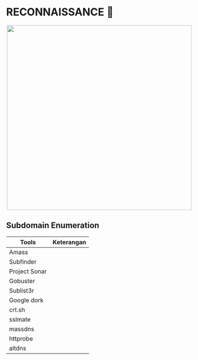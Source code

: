 # RECONNAISSANCE :crystal_ball:

<p align="center"><img src="https://user-images.githubusercontent.com/52058660/90117561-51232980-dd81-11ea-8710-33ec15f2420a.jpg" width="500"></p>

## Subdomain Enumeration
<table>
  <thead>
    <th>Tools</th><th>Keterangan</th></tr>
  </thead>
  <tbody>
    <tr><td>Amass</td><td> </td></tr>
    <tr><td>Subfinder</td><td> </td></tr>
    <tr><td>Project Sonar</td><td> </td></tr>
    <tr><td>Gobuster</td><td> </td></tr>
    <tr><td>Sublist3r</td><td> </td></tr>
    <tr><td>Google dork</td><td> </td></tr>
    <tr><td>crt.sh</td><td> </td></tr>
    <tr><td>sslmate</td><td> </td></tr>    
    <tr><td>massdns</td><td> </td></tr>
    <tr><td>httprobe</td><td> </td></tr>
    <tr><td>altdns</td><td> </td></tr>
  </tbody>
</table>


  
  
